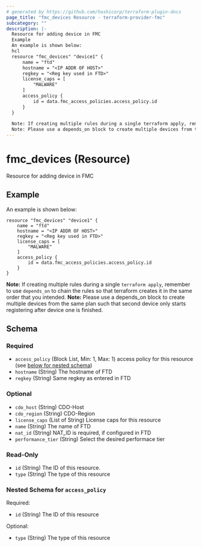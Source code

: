 ```yaml
---
# generated by https://github.com/hashicorp/terraform-plugin-docs
page_title: "fmc_devices Resource - terraform-provider-fmc"
subcategory: ""
description: |-
  Resource for adding device in FMC
  Example
  An example is shown below:
  hcl
  resource "fmc_devices" "device1" {
      name = "ftd"
      hostname = "<IP ADDR OF HOST>"
      regkey = "<Reg key used in FTD>"
      license_caps = [
          "MALWARE"
      ]
      access_policy {
          id = data.fmc_access_policies.access_policy.id
      }
  }
  
  Note: If creating multiple rules during a single terraform apply, remember to use depends_on to chain the rules so that terraform creates it in the same order that you intended.
  Note: Please use a depends_on block to create multiple devices from the same plan such that second device only starts registering after device one is finished.
---
```


# fmc_devices (Resource)

Resource for adding device in FMC

## Example
An example is shown below: 
```hcl
resource "fmc_devices" "device1" {
    name = "ftd"
    hostname = "<IP ADDR OF HOST>"
    regkey = "<Reg key used in FTD>"
    license_caps = [
		"MALWARE"
    ]
    access_policy {
        id = data.fmc_access_policies.access_policy.id
	}
}
```
**Note:** If creating multiple rules during a single `terraform apply`, remember to use `depends_on` to chain the rules so that terraform creates it in the same order that you intended.
**Note:** Please use a depends_on block to create multiple devices from the same plan such that second device only starts registering after device one is finished.



<!-- schema generated by tfplugindocs -->
## Schema

### Required

- `access_policy` (Block List, Min: 1, Max: 1) access policy for this resource (see [below for nested schema](#nestedblock--access_policy))
- `hostname` (String) The hostname of FTD
- `regkey` (String) Same regkey as entered in FTD

### Optional

- `cdo_host` (String) CDO-Host
- `cdo_region` (String) CDO-Region
- `license_caps` (List of String) License caps for this resource
- `name` (String) The name of FTD
- `nat_id` (String) NAT_ID is required, if configured in FTD
- `performance_tier` (String) Select the desired performace tier

### Read-Only

- `id` (String) The ID of this resource.
- `type` (String) The type of this resource

<a id="nestedblock--access_policy"></a>
### Nested Schema for `access_policy`

Required:

- `id` (String) The ID of this resource

Optional:

- `type` (String) The type of this resource



